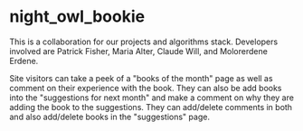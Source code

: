 # night_owl_bookie

This is a collaboration for our projects and algorithms stack. Developers involved are Patrick Fisher, Maria Alter, Claude Will, and Molorerdene Erdene.

Site visitors can take a peek of a "books of the month" page as well as comment on their experience with the book. They can also be add books into the "suggestions for next month" and make a comment on why they are adding the book to the suggestions. They can add/delete comments in both and also add/delete books in the "suggestions" page.
